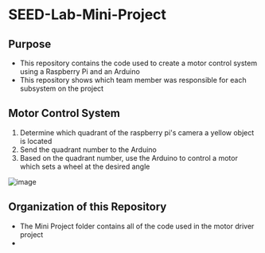 # SEED-Lab-Mini-Project

## Purpose 
- This repository contains the code used to create a motor control system using a Raspberry Pi and an Arduino
- This repository shows which team member was responsible for each subsystem on the project

## Motor Control System 
1. Determine which quadrant of the raspberry pi's camera a yellow object is located
2. Send the quadrant number to the Arduino 
3. Based on the quadrant number, use the Arduino to control a motor which sets a wheel at the desired angle 

![image](https://user-images.githubusercontent.com/91498910/136310094-f344c946-0d2e-4274-953e-57506c6e6239.png)

## Organization of this Repository
- The Mini Project folder contains all of the code used in the motor driver project
- 
